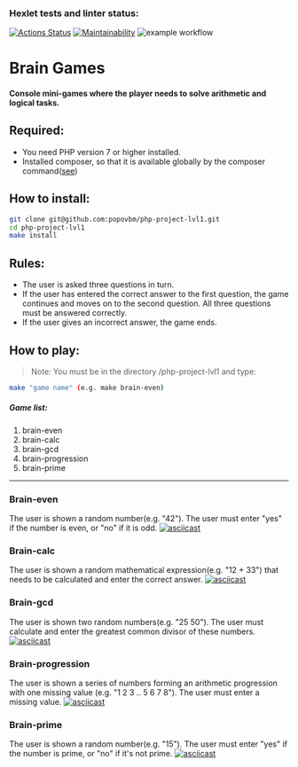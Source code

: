 ### Hexlet tests and linter status:
[![Actions Status](https://github.com/popovbm/php-project-lvl1/workflows/hexlet-check/badge.svg)](https://github.com/popovbm/php-project-lvl1/actions)
[![Maintainability](https://api.codeclimate.com/v1/badges/a99a88d28ad37a79dbf6/maintainability)](https://codeclimate.com/github/codeclimate/codeclimate/maintainability)
![example workflow](https://github.com/popovbm/php-project-lvl1/actions/workflows/lint-check.yml/badge.svg)
# Brain Games
#### Console mini-games where the player needs to solve arithmetic and logical tasks.

## Required:
- You need PHP version 7 or higher installed.
- Installed composer, so that it is available globally by the composer command([see](https://getcomposer.org/doc/00-intro.md#globally))

## How to install:
```sh
git clone git@github.com:popovbm/php-project-lvl1.git
cd php-project-lvl1
make install
```

## Rules:
- The user is asked three questions in turn.
- If the user has entered the correct answer to the first question, the game continues and moves on to the second question. All three questions must be answered correctly.
- If the user gives an incorrect answer, the game ends.

## How to play:
> Note: You must be in the directory /php-project-lvl1 and type:
```sh
make "game name" (e.g. make brain-even)
```
##### Game list:
1. brain-even
2. brain-calc
3. brain-gcd
4. brain-progression
5. brain-prime
***
### Brain-even
The user is shown a random number(e.g. "42"). The user must enter "yes" if the number is even, or "no" if it is odd.
[![asciicast](https://asciinema.org/a/490861.svg)](https://asciinema.org/a/490861)

### Brain-calc
The user is shown a random mathematical expression(e.g. "12 + 33") that needs to be calculated and enter the correct answer.
[![asciicast](https://asciinema.org/a/490859.svg)](https://asciinema.org/a/490859)

### Brain-gcd
The user is shown two random numbers(e.g. "25 50"). The user must calculate and enter the greatest common divisor of these numbers.
[![asciicast](https://asciinema.org/a/490858.svg)](https://asciinema.org/a/490858)

### Brain-progression
The user is shown a series of numbers forming an arithmetic progression with one missing value (e.g. "1 2 3 .. 5 6 7 8"). The user must enter a missing value.
[![asciicast](https://asciinema.org/a/490856.svg)](https://asciinema.org/a/490856)

### Brain-prime
The user is shown a random number(e.g. "15"). The user must enter "yes" if the number is prime, or "no" if it's not prime.
[![asciicast](https://asciinema.org/a/490855.svg)](https://asciinema.org/a/490855)
